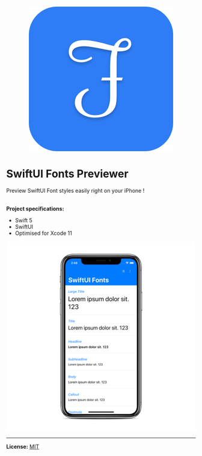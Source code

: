 <p align="center">
      <img src="https://github.com/TParizek/SwiftUI-Fonts-Previewer/raw/master/Github%20Readme%20Resources/AppIcon.png"><br>
  <h1>SwiftUI Fonts Previewer</h1>
</p>
<p>Preview SwiftUI Font styles easily right on your iPhone !</p>
<br>
<b>Project specifications:</b>
<ul>
<li>Swift 5</li>
<li>SwiftUI</li>
<li>Optimised for Xcode 11</li>
</ul>
<p align="center">
      <img src="https://github.com/TParizek/SwiftUI-Fonts-Previewer/raw/master/Github%20Readme%20Resources/AppPreview.png">
</p>
<hr>
<b>License:</b> <a href="https://github.com/TParizek/SwiftUI-Fonts-Previewer/blob/master/LICENSE.txt">MIT</a>
